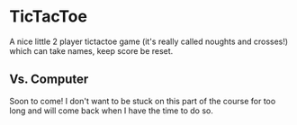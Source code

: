 # TicTacToe

A nice little 2 player tictactoe game (it's really called noughts and crosses!) 
which can take names, keep score be reset. 

## Vs. Computer

Soon to come! I don't want to be stuck on this part of the course for too long and will come back
when I have the time to do so. 
